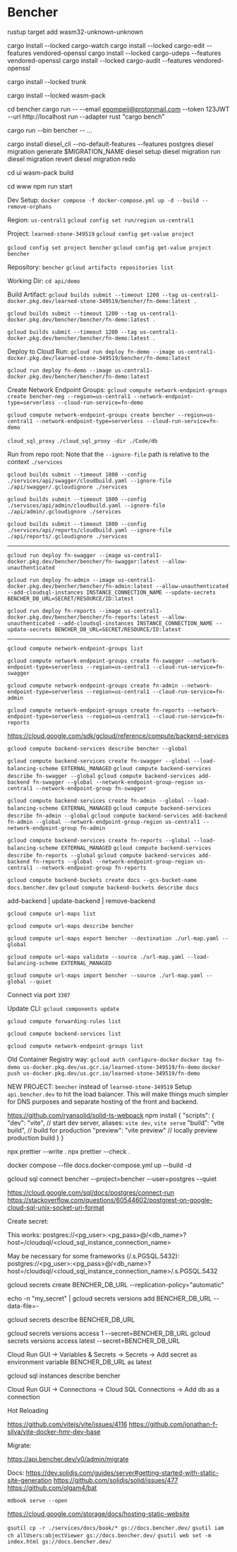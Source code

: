 # Bencher 

rustup target add wasm32-unknown-unknown

cargo install --locked cargo-watch
cargo install --locked cargo-edit --features vendored-openssl
cargo install --locked cargo-udeps --features vendored-openssl
cargo install --locked cargo-audit --features vendored-openssl

cargo install --locked trunk

cargo install --locked wasm-pack

cd bencher
cargo run -- --email epompeii@protonmail.com --token 123JWT --url http://localhost run --adapter rust "cargo bench" 

cargo run --bin bencher -- ...

cargo install diesel_cli --no-default-features --features postgres
diesel migration generate $MIGRATION_NAME
diesel setup
diesel migration run
diesel migration revert
diesel migration redo

cd ui
wasm-pack build

cd www
npm run start

Dev Setup:
`docker compose -f docker-compose.yml up -d --build --remove-orphans`

Region: `us-central1`
`gcloud config set run/region us-central1`

Project: `learned-stone-349519`
`gcloud config get-value project`

`gcloud config set project bencher`
`gcloud config get-value project`
`bencher`

Repository: `bencher`
`gcloud artifacts repositories list`

Working Dir:
`cd api/demo`

Build Artifact:
`gcloud builds submit --timeout 1200 --tag us-central1-docker.pkg.dev/learned-stone-349519/bencher/fn-demo:latest .`

`gcloud builds submit --timeout 1200 --tag us-central1-docker.pkg.dev/bencher/bencher/fn-demo:latest .`


`gcloud builds submit --timeout 1200 --tag us-central1-docker.pkg.dev/bencher/bencher/fn-demo:latest .`

Deploy to Cloud Run:
`gcloud run deploy fn-demo --image us-central1-docker.pkg.dev/learned-stone-349519/bencher/fn-demo:latest`

`gcloud run deploy fn-demo --image us-central1-docker.pkg.dev/bencher/bencher/fn-demo:latest`

Create Network Endpoint Groups:
`gcloud compute network-endpoint-groups create bencher-neg --region=us-central1 --network-endpoint-type=serverless --cloud-run-service=fn-demo`

`gcloud compute network-endpoint-groups create bencher --region=us-central1 --network-endpoint-type=serverless --cloud-run-service=fn-demo`


`cloud_sql_proxy`
`./cloud_sql_proxy -dir ./Code/db `


Run from repo root:
Note that the `--ignore-file` path is relative to the context `./services`

`gcloud builds submit --timeout 1800 --config ./services/api/swagger/cloudbuild.yaml --ignore-file ./api/swagger/.gcloudignore ./services` 

`gcloud builds submit --timeout 1800 --config ./services/api/admin/cloudbuild.yaml --ignore-file ./api/admin/.gcloudignore ./services` 

`gcloud builds submit --timeout 1800 --config ./services/api/reports/cloudbuild.yaml --ignore-file ./api/reports/.gcloudignore ./services` 

---

`gcloud run deploy fn-swagger --image us-central1-docker.pkg.dev/bencher/bencher/fn-swagger:latest --allow-unauthenticated`

`gcloud run deploy fn-admin --image us-central1-docker.pkg.dev/bencher/bencher/fn-admin:latest --allow-unauthenticated --add-cloudsql-instances INSTANCE_CONNECTION_NAME --update-secrets BENCHER_DB_URL=SECRET/RESOURCE/ID:latest`

`gcloud run deploy fn-reports --image us-central1-docker.pkg.dev/bencher/bencher/fn-reports:latest --allow-unauthenticated --add-cloudsql-instances INSTANCE_CONNECTION_NAME --update-secrets BENCHER_DB_URL=SECRET/RESOURCE/ID:latest`

---

`gcloud compute network-endpoint-groups list`

`gcloud compute network-endpoint-groups create fn-swagger --network-endpoint-type=serverless --region=us-central1 --cloud-run-service=fn-swagger`

`gcloud compute network-endpoint-groups create fn-admin --network-endpoint-type=serverless --region=us-central1 --cloud-run-service=fn-admin`

`gcloud compute network-endpoint-groups create fn-reports --network-endpoint-type=serverless --region=us-central1 --cloud-run-service=fn-reports`

https://cloud.google.com/sdk/gcloud/reference/compute/backend-services

`gcloud compute backend-services describe bencher --global`

`gcloud compute backend-services create fn-swagger --global --load-balancing-scheme EXTERNAL_MANAGED`
`gcloud compute backend-services describe fn-swagger --global`
`gcloud compute backend-services add-backend fn-swagger --global --network-endpoint-group-region us-central1 --network-endpoint-group fn-swagger`

`gcloud compute backend-services create fn-admin --global --load-balancing-scheme EXTERNAL_MANAGED`
`gcloud compute backend-services describe fn-admin --global`
`gcloud compute backend-services add-backend fn-admin --global --network-endpoint-group-region us-central1 --network-endpoint-group fn-admin`

`gcloud compute backend-services create fn-reports --global --load-balancing-scheme EXTERNAL_MANAGED`
`gcloud compute backend-services describe fn-reports --global`
`gcloud compute backend-services add-backend fn-reports --global --network-endpoint-group-region us-central1 --network-endpoint-group fn-reports`

`gcloud compute backend-buckets create docs --gcs-bucket-name docs.bencher.dev`
`gcloud compute backend-buckets describe docs`

add-backend | update-backend | remove-backend

`gcloud compute url-maps list`

`gcloud compute url-maps describe bencher`

`gcloud compute url-maps export bencher --destination ./url-map.yaml --global`

`gcloud compute url-maps validate --source ./url-map.yaml --load-balancing-scheme EXTERNAL_MANAGED`

`gcloud compute url-maps import bencher --source ./url-map.yaml --global --quiet`


Connect via port `3307`

Update CLI:
`gcloud components update`

`gcloud compute forwarding-rules list`

`gcloud compute backend-services list`

`gcloud compute network-endpoint-groups list`




Old Container Registry way:
`gcloud auth configure-docker`
`docker tag fn-demo us-docker.pkg.dev/us.gcr.io/learned-stone-349519/fn-demo`
`docker push us-docker.pkg.dev/us.gcr.io/learned-stone-349519/fn-demo`

NEW PROJECT:
`bencher` instead of `learned-stone-349519`
Setup `api.bencher.dev` to hit the load balancer.
This will make things much simpler for DNS purposes and separate hosting of the front and backend.

https://github.com/ryansolid/solid-ts-webpack
npm install
{
  "scripts": {
    "dev": "vite", // start dev server, aliases: `vite dev`, `vite serve`
    "build": "vite build", // build for production
    "preview": "vite preview" // locally preview production build
  }
}

npx prettier --write .
npx prettier --check .

docker compose --file docs.docker-compose.yml up --build -d 

gcloud sql connect bencher --project=bencher --user=postgres --quiet

https://cloud.google.com/sql/docs/postgres/connect-run
https://stackoverflow.com/questions/60544602/postgrest-on-google-cloud-sql-unix-socket-uri-format

Create secret:

This works:
postgres://<pg_user>:<pg_pass>@/<db_name>?host=/cloudsql/<cloud_sql_instance_connection_name>

May be necessary for some frameworks (/.s.PGSQL.5432):
postgres://<pg_user>:<pg_pass>@/<db_name>?host=/cloudsql/<cloud_sql_instance_connection_name>/.s.PGSQL.5432

gcloud secrets create BENCHER_DB_URL --replication-policy="automatic"

echo -n "my_secret" | gcloud secrets versions add BENCHER_DB_URL --data-file=-

gcloud secrets describe BENCHER_DB_URL

gcloud secrets versions access 1 --secret=BENCHER_DB_URL
gcloud secrets versions access latest --secret=BENCHER_DB_URL

Cloud Run GUI -> Variables & Secrets -> Secrets -> Add secret as environment variable BENCHER_DB_URL as latest

gcloud sql instances describe bencher

Cloud Run GUI -> Connections -> Cloud SQL Connections -> Add db as a connection

Hot Reloading 

https://github.com/vitejs/vite/issues/4116
https://github.com/jonathan-f-silva/vite-docker-hmr-dev-base

Migrate:

https://api.bencher.dev/v0/admin/migrate

Docs:
https://dev.solidjs.com/guides/server#getting-started-with-static-site-generation
https://github.com/solidjs/solid/issues/477
https://github.com/olgam4/bat

`mdbook serve --open`

https://cloud.google.com/storage/docs/hosting-static-website

`gsutil cp -r ./services/docs/book/* gs://docs.bencher.dev/`
`gsutil iam ch allUsers:objectViewer gs://docs.bencher.dev/`
`gsutil web set -m index.html gs://docs.bencher.dev/`